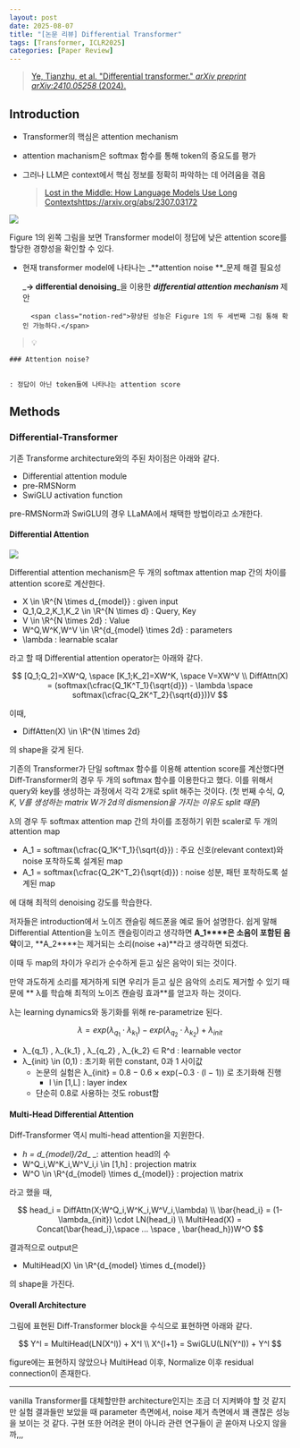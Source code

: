 ```yaml
---
layout: post
date: 2025-08-07
title: "[논문 리뷰] Differential Transformer"
tags: [Transformer, ICLR2025]
categories: [Paper Review]
---
```


> [Ye, Tianzhu, et al. "Differential transformer." ](https://arxiv.org/abs/2410.05258)[_arXiv preprint arXiv:2410.05258_](https://arxiv.org/abs/2410.05258)[ (2024).](https://arxiv.org/abs/2410.05258)



## Introduction

- Transformer의 핵심은 attention mechanism
- attention machanism은 softmax 함수를 통해 token의 중요도를 평가
- 그러나 LLM은 context에서 핵심 정보를 정확히 파악하는 데 어려움을 겪음

	> [Lost in the Middle: How Language Models Use Long Contextshttps://arxiv.org/abs/2307.03172](https://arxiv.org/abs/2307.03172)


![](https://prod-files-secure.s3.us-west-2.amazonaws.com/542b861c-36a8-4051-84e5-8804b6728dba/9083ea56-691a-4752-ae26-47f403431ac8/image.png?X-Amz-Algorithm=AWS4-HMAC-SHA256&X-Amz-Content-Sha256=UNSIGNED-PAYLOAD&X-Amz-Credential=ASIAZI2LB4666LQYFJBZ%2F20250905%2Fus-west-2%2Fs3%2Faws4_request&X-Amz-Date=20250905T140110Z&X-Amz-Expires=3600&X-Amz-Security-Token=IQoJb3JpZ2luX2VjEA0aCXVzLXdlc3QtMiJHMEUCIF2t%2BYqfW4a6606tBpgnd4gILKMO6AMSs%2FZO%2FnKtKklUAiEA%2BOPZeJkhXFGKSY%2B0tM6vyGzjWE6c9xI420m8qwzXWfgq%2FwMIdhAAGgw2Mzc0MjMxODM4MDUiDIE1CDYQ4TNWu5erISrcA0iV1TjAGgqAlsEFtVb%2FFICF3NggBlUKIFzUML9znUQjRKWk78vDM7NtpRux61GQBUHb6dX5goBXGUmvCOt%2F%2Frf%2BN%2FtWiWlTox2bORBL5EgWjUDXf8fooqHE4sNL3P38Iv%2FY5fQ8xT%2BoOZveO9%2FziwMbXYrdUHHWT5oP1RV9iX7p9IqwF9ZMChwB6P8Agi7GwH26Ucjr9n3VppqN%2BLzGSc1ZecO6Q1I2oyoKEZEdBtuy4kUZAZVXRimYzyPM9JSgLMI%2Bh4E0QG823y6TG0NAvyNveswwjYcmhxZvyn5Z6xDZf%2BXbP%2BrPuu7DOkcv9TgR7XJDbY4CtVZm1uaLgPRip5O%2FRHCTWuwZsKZUUO4PV3VpRjrpZ0d1PcGHk75pei7eAklmLdbMNUgF6BfUqYhQdCdQdBeov%2FDVwTbdQbR4INqLLGWWY8AncyoyVm5aJb4ve18hRqVuLA8ZSmWzwAx1kuVO7bSFwDYZYJM504nu3dhkKEENOxKPxdlHJClbCHThFeOa%2BAL9jnJsrl1u%2BUGXnCiFjZb0erZ0y5qlGPUy6opYJm%2BwTjyaAQsp6SJKDj9mJG5Cky9lErmyAZe2Cs2cZJu8DwQcqCCyh4jVPwVkDVjvKad0PrNqs1TT2qeBMKW268UGOqUBgci1xMBLt1IATYByppELgY3AZJcbz%2F3d1keqvruCPNf1EJVPuXEEtjeyAnbINrnHJJMEFnDUl5L2O4tiXYKsRbsKS2jGR61VTzQ3SOniFqw%2FdqX%2FH%2BQkAqpCm7kWVyUpyBnJ3MNsaOe8R%2FHP08VNDjdU6Xh0C2%2FphTBM1dn3LbjG5Vow13oICGqh0dixp17TB8dhFnbk6%2F%2Fa1WQPGn5m3MNCwGPY&X-Amz-Signature=136d48915fabc1fb0aa2cf8f56523c357a6e664ff9bf6d0e4e475a3b604d6619&X-Amz-SignedHeaders=host&x-amz-checksum-mode=ENABLED&x-id=GetObject)


Figure 1의 왼쪽 그림을 보면 Transformer model이 정답에 낮은 attention score를 할당한 경향성을 확인할 수 있다.

- 현재 transformer model에 나타나는 _**attention noise **_문제 해결 필요성

	_**→ differential denoising**_을 이용한 _**differential attention mechanism**_ 제안


		<span class="notion-red">향상된 성능은 Figure 1의 두 세번째 그림 통해 확인 가능하다.</span>


> 💡 


	### Attention noise?


	: 정답이 아닌 token들에 나타나는 attention score



## Methods



### Differential-Transformer


기존 Transforme architecture와의 주된 차이점은 아래와 같다.

- Differential attention module
- pre-RMSNorm
- SwiGLU activation function

pre-RMSNorm과 SwiGLU의 경우 LLaMA에서 채택한 방법이라고 소개한다.



#### Differential Attention


![](https://prod-files-secure.s3.us-west-2.amazonaws.com/542b861c-36a8-4051-84e5-8804b6728dba/116d70b2-1963-4810-9167-f4c7d8a06e8f/image.png?X-Amz-Algorithm=AWS4-HMAC-SHA256&X-Amz-Content-Sha256=UNSIGNED-PAYLOAD&X-Amz-Credential=ASIAZI2LB4666LQYFJBZ%2F20250905%2Fus-west-2%2Fs3%2Faws4_request&X-Amz-Date=20250905T140110Z&X-Amz-Expires=3600&X-Amz-Security-Token=IQoJb3JpZ2luX2VjEA0aCXVzLXdlc3QtMiJHMEUCIF2t%2BYqfW4a6606tBpgnd4gILKMO6AMSs%2FZO%2FnKtKklUAiEA%2BOPZeJkhXFGKSY%2B0tM6vyGzjWE6c9xI420m8qwzXWfgq%2FwMIdhAAGgw2Mzc0MjMxODM4MDUiDIE1CDYQ4TNWu5erISrcA0iV1TjAGgqAlsEFtVb%2FFICF3NggBlUKIFzUML9znUQjRKWk78vDM7NtpRux61GQBUHb6dX5goBXGUmvCOt%2F%2Frf%2BN%2FtWiWlTox2bORBL5EgWjUDXf8fooqHE4sNL3P38Iv%2FY5fQ8xT%2BoOZveO9%2FziwMbXYrdUHHWT5oP1RV9iX7p9IqwF9ZMChwB6P8Agi7GwH26Ucjr9n3VppqN%2BLzGSc1ZecO6Q1I2oyoKEZEdBtuy4kUZAZVXRimYzyPM9JSgLMI%2Bh4E0QG823y6TG0NAvyNveswwjYcmhxZvyn5Z6xDZf%2BXbP%2BrPuu7DOkcv9TgR7XJDbY4CtVZm1uaLgPRip5O%2FRHCTWuwZsKZUUO4PV3VpRjrpZ0d1PcGHk75pei7eAklmLdbMNUgF6BfUqYhQdCdQdBeov%2FDVwTbdQbR4INqLLGWWY8AncyoyVm5aJb4ve18hRqVuLA8ZSmWzwAx1kuVO7bSFwDYZYJM504nu3dhkKEENOxKPxdlHJClbCHThFeOa%2BAL9jnJsrl1u%2BUGXnCiFjZb0erZ0y5qlGPUy6opYJm%2BwTjyaAQsp6SJKDj9mJG5Cky9lErmyAZe2Cs2cZJu8DwQcqCCyh4jVPwVkDVjvKad0PrNqs1TT2qeBMKW268UGOqUBgci1xMBLt1IATYByppELgY3AZJcbz%2F3d1keqvruCPNf1EJVPuXEEtjeyAnbINrnHJJMEFnDUl5L2O4tiXYKsRbsKS2jGR61VTzQ3SOniFqw%2FdqX%2FH%2BQkAqpCm7kWVyUpyBnJ3MNsaOe8R%2FHP08VNDjdU6Xh0C2%2FphTBM1dn3LbjG5Vow13oICGqh0dixp17TB8dhFnbk6%2F%2Fa1WQPGn5m3MNCwGPY&X-Amz-Signature=9f18c0621997bdc4acf785191cfb653e4620f60d16d0defb745638b5a51c25e3&X-Amz-SignedHeaders=host&x-amz-checksum-mode=ENABLED&x-id=GetObject)


Differential attention mechanism은 두 개의 softmax attention map 간의 차이를 attention score로 계산한다.

- X \in \R^{N \times d\_{model}} : given input
- Q\_1,Q\_2,K\_1,K\_2 \in \R^{N \times d} : Query, Key
- V \in \R^{N \times 2d} : Value
- W^Q,W^K,W^V \in \R^{d\_{model} \times 2d} : parameters
- \lambda : learnable scalar

라고 할 때 Differential attention operator는 아래와 같다.


$$
[Q_1;Q_2]=XW^Q, \space [K_1;K_2]=XW^K, \space V=XW^V \\
DiffAttn(X) = (softmax(\cfrac{Q_1K^T_1}{\sqrt{d}}) - \lambda \space softmax(\cfrac{Q_2K^T_2}{\sqrt{d}}))V
$$


이때,

- DiffAtten(X) \in \R^{N \times 2d}

의 shape을 갖게 된다.


기존의 Transformer가 단일 softmax 함수를 이용해 attention score를 계산했다면 Diff-Transformer의 경우 두 개의 softmax 함수를 이용한다고 했다. 이를 위해서 query와 key를 생성하는 과정에서 각각 2개로 split 해주는 것이다. <span class="notion-red">(첫 번째 수식, </span><span class="notion-red">_Q, K, V를 생성하는 matrix W가 2d의 dismension을 가지는 이유도 split 때문_</span><span class="notion-red">)</span>


 λ의 경우 두 softmax attention map 간의 차이를 조정하기 위한 scaler로 두 개의 attention map

- A\_1 = softmax(\cfrac{Q\_1K^T\_1}{\sqrt{d}}) : 주요 신호(relevant context)와 noise 포착하도록 설계된 map
- A\_1 = softmax(\cfrac{Q\_2K^T\_2}{\sqrt{d}}) : noise 성분, 패턴 포착하도록 설계된 map 

에 대해 최적의 denoising 강도를 학습한다.


저자들은 introduction에서 노이즈 캔슬링 헤드폰을 예로 들어 설명한다. 쉽게 말해 Differential Attention을 노이즈 캔슬링이라고 생각하면 **A\_1****은 소음이 포함된 음악**이고, **A\_2****는 제거되는 소리(noise +a)**라고 생각하면 되겠다. 


이때 두 map의 차이가 우리가 순수하게 듣고 싶은 음악이 되는 것이다. 


만약 과도하게 소리를 제거하게 되면 우리가 듣고 싶은 음악의 소리도 제거할 수 있기 때문에 ** λ를 학습해 최적의 노이즈 캔슬링 효과**를 얻고자 하는 것이다.


λ는 learning dynamics와 동기화를 위해 re-parametrize 된다.


$$
\lambda = exp(\lambda_{q_1} \cdot \lambda_{k_1}) - exp(\lambda_{q_2} \cdot \lambda_{k_2}) + \lambda_{init}
$$

- λ\_{q\_1} , λ\_{k\_1} , λ\_{q\_2} , λ\_{k\_2} ∈ R^d : learnable vector
- λ\_{init} \in (0,1) : 초기화 위한 constant, 0과 1 사이값
	- 논문의 실험은 λ\_{init} = 0.8 − 0.6 × exp(−0.3 · (l − 1)) 로 초기화해 진행
		- l \in [1,L] : layer index
	- 단순히 0.8로 사용하는 것도 robust함


#### **Multi-Head Differential Attention**


Diff-Transformer 역시 multi-head attention을 지원한다.

- _h = d\_{model}/2d__ _: attention head의 수
- W^Q\_i,W^K\_i,W^V\_i,i \in [1,h] : projection matrix
- W^O \in \R^{d\_{model} \times d\_{model}} : projection matrix

라고 했을 때,


$$
head_i = DiffAttn(X;W^Q_i,W^K_i,W^V_i,\lambda) \\
\bar{head_i} = (1-\lambda_{init}) \cdot LN(head_i) \\
MultiHead(X) = Concat(\bar{head_i},\space ... \space , \bar{head_h})W^O
$$


결과적으로 output은

- MultiHead(X) \in \R^{d\_{model} \times d\_{model}}

의 shape을 가진다.



#### Overall Architecture


그림에 표현된 Diff-Transformer block을 수식으로 표현하면 아래와 같다.


$$
Y^l = MultiHead(LN(X^l)) + X^l \\
X^{l+1} = SwiGLU(LN(Y^l)) + Y^l
$$


figure에는 표현하지 않았으나 MultiHead 이후, Normalize 이후 residual connection이 존재한다.


---


vanilla Transformer를 대체할만한 architecture인지는 조금 더 지켜봐야 할 것 같지만 실험 결과들만 보았을 때 parameter 측면에서, noise 제거 측면에서 꽤 괜찮은 성능을 보이는 것 같다. 구현 또한 어려운 편이 아니라 관련 연구들이 곧 쏟아져 나오지 않을까,,,

